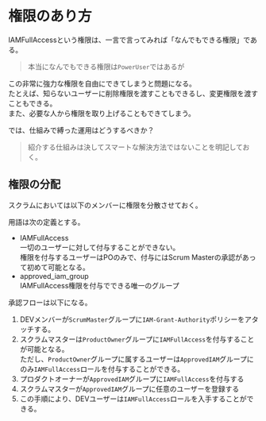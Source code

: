 # 権限のあり方

IAMFullAccessという権限は、一言で言ってみれば「なんでもできる権限」である。  

> 本当になんでもできる権限は`PowerUser`ではあるが

この非常に強力な権限を自由にできてしまうと問題になる。  
たとえば、知らないユーザーに削除権限を渡すこともできるし、変更権限を渡すこともできる。  
また、必要な人から権限を取り上げることもできてしまう。

では、仕組みで縛った運用はどうするべきか？  

> 紹介する仕組みは決してスマートな解決方法ではないことを明記しておく。

## 権限の分配

スクラムにおいては以下のメンバーに権限を分散させておく。

用語は次の定義とする。

- IAMFullAccess  
  一切のユーザーに対して付与することができない。  
  権限を付与するユーザーはPOのみで、付与にはScrum Masterの承認があって初めて可能となる。
- approved_iam_group  
  IAMFullAccess権限を付与でできる唯一のグループ

承認フローは以下になる。

1. DEVメンバーが`ScrumMaster`グループに`IAM-Grant-Authority`ポリシーをアタッチする。  
1. スクラムマスターは`ProductOwner`グループに`IAMFullAccess`を付与することが可能となる。  
   ただし、`ProductOwner`グループに属するユーザーは`ApprovedIAM`グループにのみ`IAMFullAccess`ロールを付与することができる。  
1. プロダクトオーナーが`ApprovedIAM`グループに`IAMFullAccess`を付与する
1. スクラムマスターが`ApprovedIAM`グループに任意のユーザーを登録する
1. この手順により、DEVユーザーは`IAMFullAccess`ロールを入手することができる。
